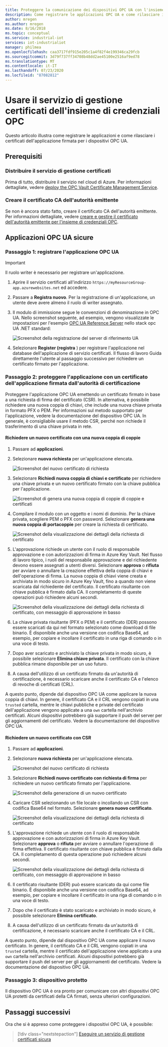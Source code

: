 ```yaml
---
title: Proteggere la comunicazione dei dispositivi OPC UA con l'insieme di credenziali OPC-Azure | Microsoft Docs
description: Come registrare le applicazioni OPC UA e come rilasciare i certificati dell'applicazione firmata per i dispositivi OPC UA con l'insieme di credenziali OPC.
author: mregen
ms.author: mregen
ms.date: 8/16/2018
ms.topic: conceptual
ms.service: industrial-iot
services: iot-industrialiot
manager: philmea
ms.openlocfilehash: caa3717fdf915e205c1a4f82f4e199346ca29fcb
ms.sourcegitcommit: 3d79f737ff34708b48dd2ae45100e2516af9ed78
ms.translationtype: MT
ms.contentlocale: it-IT
ms.lasthandoff: 07/23/2020
ms.locfileid: "87082812"
---
```

# <a name="use-the-opc-vault-certificate-management-service"></a>Usare il servizio di gestione certificati dell'insieme di credenziali OPC

Questo articolo illustra come registrare le applicazioni e come rilasciare i certificati dell'applicazione firmata per i dispositivi OPC UA.

## <a name="prerequisites"></a>Prerequisiti

### <a name="deploy-the-certificate-management-service"></a>Distribuire il servizio di gestione certificati

Prima di tutto, distribuire il servizio nel cloud di Azure. Per informazioni dettagliate, vedere [deploy the OPC Vault Certificate Management Service](howto-opc-vault-deploy.md).

### <a name="create-the-issuer-ca-certificate"></a>Creare il certificato CA dell'autorità emittente

Se non è ancora stato fatto, creare il certificato CA dell'autorità emittente. Per informazioni dettagliate, vedere [creare e gestire il certificato dell'autorità emittente per l'insieme di credenziali OPC](howto-opc-vault-manage.md).

## <a name="secure-opc-ua-applications"></a>Applicazioni OPC UA sicure

### <a name="step-1-register-your-opc-ua-application"></a>Passaggio 1: registrare l'applicazione OPC UA 

> [!IMPORTANT]
> Il ruolo writer è necessario per registrare un'applicazione.

1. Aprire il servizio certificati all'indirizzo `https://myResourceGroup-app.azurewebsites.net` ed accedere.
2. Passare a **Registra nuovo**. Per la registrazione di un'applicazione, un utente deve avere almeno il ruolo di writer assegnato.
2. Il modulo di immissione segue le convenzioni di denominazione in OPC UA. Nello screenshot seguente, ad esempio, vengono visualizzate le impostazioni per l'esempio [OPC UA Reference Server](https://github.com/OPCFoundation/UA-.NETStandard/tree/master/Applications/ReferenceServer) nello stack opc UA .NET standard:

   ![Screenshot della registrazione del server di riferimento UA](media/howto-opc-vault-secure/reference-server-registration.png "Registrazione server di riferimento UA")

5. Selezionare **Register (registra** ) per registrare l'applicazione nel database dell'applicazione di servizio certificati. Il flusso di lavoro Guida direttamente l'utente al passaggio successivo per richiedere un certificato firmato per l'applicazione.

### <a name="step-2-secure-your-application-with-a-ca-signed-application-certificate"></a>Passaggio 2: proteggere l'applicazione con un certificato dell'applicazione firmata dall'autorità di certificazione

Proteggere l'applicazione OPC UA emettendo un certificato firmato in base a una richiesta di firma del certificato (CSR). In alternativa, è possibile richiedere una nuova coppia di chiavi, che include una nuova chiave privata in formato PFX o PEM. Per informazioni sul metodo supportato per l'applicazione, vedere la documentazione del dispositivo OPC UA. In generale, è consigliabile usare il metodo CSR, perché non richiede il trasferimento di una chiave privata in rete.

#### <a name="request-a-new-certificate-with-a-new-keypair"></a>Richiedere un nuovo certificato con una nuova coppia di coppie

1. Passare ad **applicazioni**.
3. Selezionare **nuova richiesta** per un'applicazione elencata.

   ![Screenshot del nuovo certificato di richiesta](media/howto-opc-vault-secure/request-new-certificate.png "Richiedi nuovo certificato")

3. Selezionare **Richiedi nuova coppia di chiavi e certificato** per richiedere una chiave privata e un nuovo certificato firmato con la chiave pubblica per l'applicazione.

   ![Screenshot di genera una nuova coppia di coppie di coppie e certificati](media/howto-opc-vault-secure/generate-new-key-pair.png "Genera nuova coppia di chiavi")

4. Compilare il modulo con un oggetto e i nomi di dominio. Per la chiave privata, scegliere PEM o PFX con password. Selezionare **genera una nuova coppia di portacoppie** per creare la richiesta di certificato.

   ![Screenshot della visualizzazione dei dettagli della richiesta di certificato](media/howto-opc-vault-secure/approve-reject.png "Approva certificato")

5. L'approvazione richiede un utente con il ruolo di responsabile approvazione e con autorizzazioni di firma in Azure Key Vault. Nel flusso di lavoro tipico, i ruoli del responsabile approvazione e del richiedente devono essere assegnati a utenti diversi. Selezionare **approva** o **rifiuta** per avviare o annullare la creazione effettiva della coppia di chiavi e dell'operazione di firma. La nuova coppia di chiavi viene creata e archiviata in modo sicuro in Azure Key Vault, fino a quando non viene scaricata dal richiedente del certificato. Il certificato risultante con chiave pubblica è firmato dalla CA. Il completamento di queste operazioni può richiedere alcuni secondi.

   ![Screenshot della visualizzazione dei dettagli della richiesta di certificato, con messaggio di approvazione in basso](media/howto-opc-vault-secure/view-key-pair.png "Visualizzazione della coppia di chiavi")

7. La chiave privata risultante (PFX o PEM) e il certificato (DER) possono essere scaricati da qui nel formato selezionato come download di file binario. È disponibile anche una versione con codifica Base64, ad esempio, per copiare e incollare il certificato in una riga di comando o in una voce di testo. 
8. Dopo aver scaricato e archiviato la chiave privata in modo sicuro, è possibile selezionare **Elimina chiave privata**. Il certificato con la chiave pubblica rimane disponibile per un uso futuro.
9. A causa dell'utilizzo di un certificato firmato da un'autorità di certificazione, è necessario scaricare anche il certificato CA e l'elenco di revoche di certificati (CRL).

A questo punto, dipende dal dispositivo OPC UA come applicare la nuova coppia di chiavi. In genere, il certificato CA e il CRL vengono copiati in una `trusted` cartella, mentre le chiavi pubbliche e private del certificato dell'applicazione vengono applicate a una `own` cartella nell'archivio certificati. Alcuni dispositivi potrebbero già supportare il push del server per gli aggiornamenti del certificato. Vedere la documentazione del dispositivo OPC UA.

#### <a name="request-a-new-certificate-with-a-csr"></a>Richiedere un nuovo certificato con CSR 

1. Passare ad **applicazioni**.
3. Selezionare **nuova richiesta** per un'applicazione elencata.

   ![Screenshot del nuovo certificato di richiesta](media/howto-opc-vault-secure/request-new-certificate.png "Richiedi nuovo certificato")

3. Selezionare **Richiedi nuovo certificato con richiesta di firma** per richiedere un nuovo certificato firmato per l'applicazione.

   ![Screenshot della generazione di un nuovo certificato](media/howto-opc-vault-secure/generate-new-certificate.png "Genera nuovo certificato")

4. Caricare CSR selezionando un file locale o incollando un CSR con codifica Base64 nel formato. Selezionare **genera nuovo certificato**.

   ![Screenshot della visualizzazione dei dettagli della richiesta di certificato](media/howto-opc-vault-secure/approve-reject-csr.png "Approva CSR")

5. L'approvazione richiede un utente con il ruolo di responsabile approvazione e con autorizzazioni di firma in Azure Key Vault. Selezionare **approva** o **rifiuta** per avviare o annullare l'operazione di firma effettiva. Il certificato risultante con chiave pubblica è firmato dalla CA. Il completamento di questa operazione può richiedere alcuni secondi.

   ![Screenshot della visualizzazione dei dettagli della richiesta di certificato, con messaggio di approvazione in basso](media/howto-opc-vault-secure/view-cert-csr.png "View Certificate")

6. Il certificato risultante (DER) può essere scaricato da qui come file binario. È disponibile anche una versione con codifica Base64, ad esempio, per copiare e incollare il certificato in una riga di comando o in una voce di testo. 
10. Dopo che il certificato è stato scaricato e archiviato in modo sicuro, è possibile selezionare **Elimina certificato**.
11. A causa dell'utilizzo di un certificato firmato da un'autorità di certificazione, è necessario scaricare anche il certificato CA e il CRL.

A questo punto, dipende dal dispositivo OPC UA come applicare il nuovo certificato. In genere, il certificato CA e il CRL vengono copiati in una `trusted` cartella, mentre il certificato dell'applicazione viene applicato a una `own` cartella nell'archivio certificati. Alcuni dispositivi potrebbero già supportare il push del server per gli aggiornamenti del certificato. Vedere la documentazione del dispositivo OPC UA.

### <a name="step-3-device-secured"></a>Passaggio 3: dispositivo protetto

Il dispositivo OPC UA è ora pronto per comunicare con altri dispositivi OPC UA protetti da certificati della CA firmati, senza ulteriori configurazioni.

## <a name="next-steps"></a>Passaggi successivi

Ora che si è appreso come proteggere i dispositivi OPC UA, è possibile:

> [!div class="nextstepaction"]
> [Eseguire un servizio di gestione certificati sicura](howto-opc-vault-secure-ca.md)
